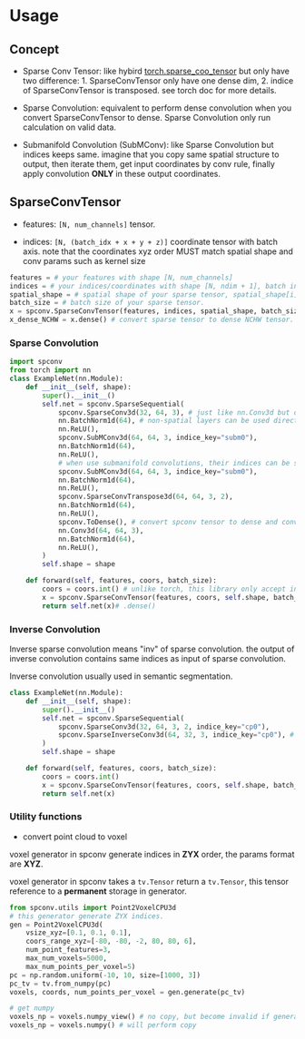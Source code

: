<!--
 Copyright 2021 Yan Yan
 
 Licensed under the Apache License, Version 2.0 (the "License");
 you may not use this file except in compliance with the License.
 You may obtain a copy of the License at
 
     http://www.apache.org/licenses/LICENSE-2.0
 
 Unless required by applicable law or agreed to in writing, software
 distributed under the License is distributed on an "AS IS" BASIS,
 WITHOUT WARRANTIES OR CONDITIONS OF ANY KIND, either express or implied.
 See the License for the specific language governing permissions and
 limitations under the License.
-->

# Usage

## Concept

* Sparse Conv Tensor: like hybird [torch.sparse_coo_tensor](https://pytorch.org/docs/stable/sparse.html#sparse-coo-docs) but only have two difference: 1. SparseConvTensor only have one dense dim, 2. indice of SparseConvTensor is transposed. see torch doc for more details.

* Sparse Convolution: equivalent to perform dense convolution when you convert SparseConvTensor to dense. Sparse Convolution only run calculation on valid data.

* Submanifold Convolution (SubMConv): like Sparse Convolution but indices keeps same. imagine that you copy same spatial structure to output, then iterate them, get input coordinates by conv rule, finally apply convolution **ONLY** in these output coordinates.



## SparseConvTensor

* features: ```[N, num_channels]``` tensor.

* indices: ```[N, (batch_idx + x + y + z)]``` coordinate tensor with batch axis. note that the coordinates xyz order MUST match spatial shape and conv params such as kernel size

```Python
features = # your features with shape [N, num_channels]
indices = # your indices/coordinates with shape [N, ndim + 1], batch index must be put in indices[:, 0]
spatial_shape = # spatial shape of your sparse tensor, spatial_shape[i] is shape of indices[:, 1 + i].
batch_size = # batch size of your sparse tensor.
x = spconv.SparseConvTensor(features, indices, spatial_shape, batch_size)
x_dense_NCHW = x.dense() # convert sparse tensor to dense NCHW tensor.
```


### Sparse Convolution

```Python
import spconv
from torch import nn
class ExampleNet(nn.Module):
    def __init__(self, shape):
        super().__init__()
        self.net = spconv.SparseSequential(
            spconv.SparseConv3d(32, 64, 3), # just like nn.Conv3d but don't support group and all([d > 1, s > 1])
            nn.BatchNorm1d(64), # non-spatial layers can be used directly in SparseSequential.
            nn.ReLU(),
            spconv.SubMConv3d(64, 64, 3, indice_key="subm0"),
            nn.BatchNorm1d(64),
            nn.ReLU(),
            # when use submanifold convolutions, their indices can be shared to save indices generation time.
            spconv.SubMConv3d(64, 64, 3, indice_key="subm0"),
            nn.BatchNorm1d(64),
            nn.ReLU(),
            spconv.SparseConvTranspose3d(64, 64, 3, 2),
            nn.BatchNorm1d(64),
            nn.ReLU(),
            spconv.ToDense(), # convert spconv tensor to dense and convert it to NCHW format.
            nn.Conv3d(64, 64, 3),
            nn.BatchNorm1d(64),
            nn.ReLU(),
        )
        self.shape = shape

    def forward(self, features, coors, batch_size):
        coors = coors.int() # unlike torch, this library only accept int coordinates.
        x = spconv.SparseConvTensor(features, coors, self.shape, batch_size)
        return self.net(x)# .dense()
```

### Inverse Convolution

Inverse sparse convolution means "inv" of sparse convolution. the output of inverse convolution contains same indices as input of sparse convolution.

Inverse convolution usually used in semantic segmentation.

```Python
class ExampleNet(nn.Module):
    def __init__(self, shape):
        super().__init__()
        self.net = spconv.SparseSequential(
            spconv.SparseConv3d(32, 64, 3, 2, indice_key="cp0"),
            spconv.SparseInverseConv3d(64, 32, 3, indice_key="cp0"), # need provide kernel size to create weight
        )
        self.shape = shape

    def forward(self, features, coors, batch_size):
        coors = coors.int()
        x = spconv.SparseConvTensor(features, coors, self.shape, batch_size)
        return self.net(x)
```


### Utility functions

* convert point cloud to voxel

voxel generator in spconv generate indices in **ZYX** order, the params format are **XYZ**.

voxel generator in spconv takes a ```tv.Tensor``` return a ```tv.Tensor```, this tensor reference to a **permanent** storage in generator.


```Python
from spconv.utils import Point2VoxelCPU3d
# this generator generate ZYX indices.
gen = Point2VoxelCPU3d(
    vsize_xyz=[0.1, 0.1, 0.1], 
    coors_range_xyz=[-80, -80, -2, 80, 80, 6], 
    num_point_features=3, 
    max_num_voxels=5000, 
    max_num_points_per_voxel=5)
pc = np.random.uniform(-10, 10, size=[1000, 3])
pc_tv = tv.from_numpy(pc)
voxels, coords, num_points_per_voxel = gen.generate(pc_tv)

# get numpy
voxels_np = voxels.numpy_view() # no copy, but become invalid if generator is destroyed.
voxels_np = voxels.numpy() # will perform copy
```
